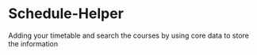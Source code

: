 # Schedule-Helper
Adding your timetable and search the courses by using core data to store the information
